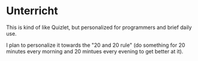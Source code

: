 # Unterricht

This is kind of like Quizlet, but personalized for programmers and brief daily use.  

I plan to personalize it towards the "20 and 20 rule" (do something for 20 minutes every morning and 20 mintues every evening to get better at it). 

